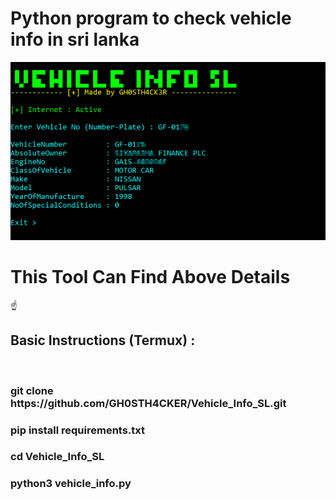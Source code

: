 # Python program to check vehicle info in sri lanka

![screenshot](https://github.com/GH0STH4CKER/Vehicle_Info_SL/blob/main/vehicle_info_ss.png?raw=true)

<h1> This Tool Can Find Above Details  </h2> ☝️

<h2>Basic Instructions (Termux) :</h2> <br>
<h3>git clone https://github.com/GH0STH4CKER/Vehicle_Info_SL.git</h3>
<h3>pip install requirements.txt</h3>
<h3>cd Vehicle_Info_SL</h3>
<h3>python3 vehicle_info.py</h3>
